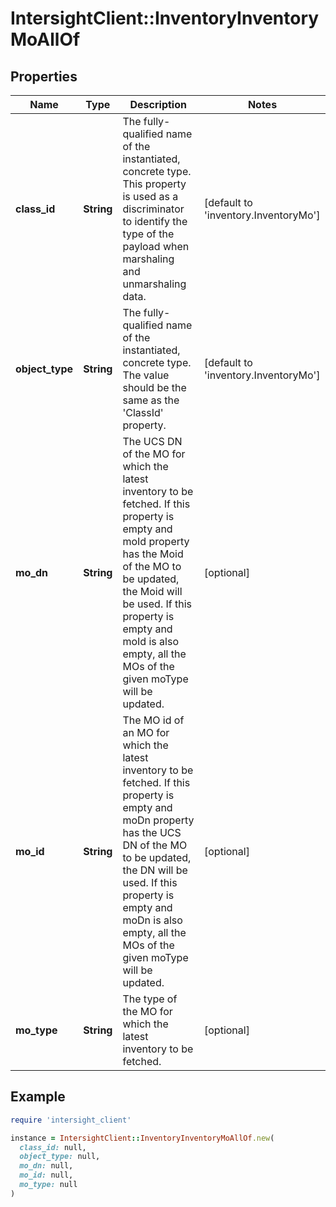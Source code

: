 # IntersightClient::InventoryInventoryMoAllOf

## Properties

| Name | Type | Description | Notes |
| ---- | ---- | ----------- | ----- |
| **class_id** | **String** | The fully-qualified name of the instantiated, concrete type. This property is used as a discriminator to identify the type of the payload when marshaling and unmarshaling data. | [default to &#39;inventory.InventoryMo&#39;] |
| **object_type** | **String** | The fully-qualified name of the instantiated, concrete type. The value should be the same as the &#39;ClassId&#39; property. | [default to &#39;inventory.InventoryMo&#39;] |
| **mo_dn** | **String** | The UCS DN of the MO for which the latest inventory to be fetched. If this property is empty and moId property has the Moid of the MO to be updated, the Moid will be used. If this property is empty and moId is also empty, all the MOs of the given moType will be updated. | [optional] |
| **mo_id** | **String** | The MO id of an MO for which the latest inventory to be fetched. If this property is empty and moDn property has the UCS DN of the MO to be updated, the DN will be used. If this property is empty and moDn is also empty, all the MOs of the given moType will be updated. | [optional] |
| **mo_type** | **String** | The type of the MO for which the latest inventory to be fetched. | [optional] |

## Example

```ruby
require 'intersight_client'

instance = IntersightClient::InventoryInventoryMoAllOf.new(
  class_id: null,
  object_type: null,
  mo_dn: null,
  mo_id: null,
  mo_type: null
)
```

